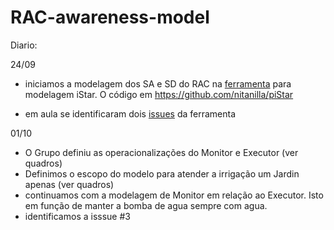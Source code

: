 # RAC-awareness-model

Diario:

24/09
- iniciamos a modelagem dos SA e SD do RAC na [ferramenta](http://www.inf.puc-rio.br/~rportugal/piStar/tool/) para modelagem iStar. O código em  https://github.com/nitanilla/piStar

- em aula se identificaram dois [issues](https://github.com/nitanilla/RAC-awareness-model/issues) da ferramenta

01/10
- O Grupo definiu as operacionalizações do Monitor e Executor (ver quadros)
- Definimos o escopo do modelo para atender a irrigação um Jardin apenas (ver quadros)
- continuamos com a modelagem de Monitor em relação ao Executor. Isto em função de manter a bomba de agua sempre com agua. 
- identificamos a isssue #3

